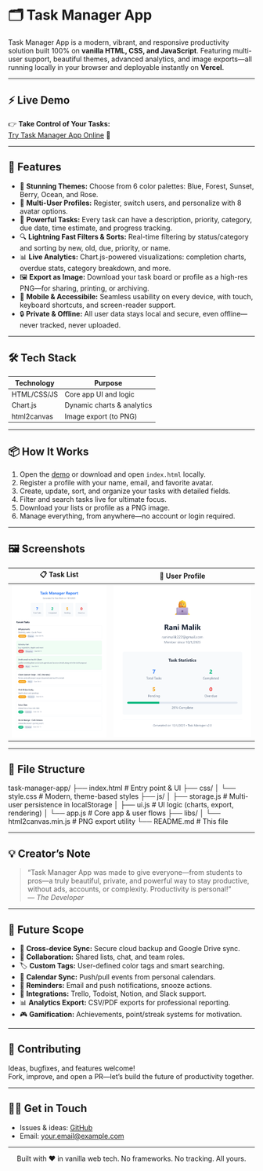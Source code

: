 # 🗂️ Task Manager App

Task Manager App is a modern, vibrant, and responsive productivity solution built 100% on **vanilla HTML, CSS, and JavaScript**. Featuring multi-user support, beautiful themes, advanced analytics, and image exports—all running locally in your browser and deployable instantly on **Vercel**.

---

## ⚡ Live Demo

👉 **Take Control of Your Tasks:**  
[Try Task Manager App Online](https://task-manager-app-iota-wheat.vercel.app/) 🚀

---

## 🚀 Features

- 🎨 **Stunning Themes:** Choose from 6 color palettes: Blue, Forest, Sunset, Berry, Ocean, and Rose.
- 👤 **Multi-User Profiles:** Register, switch users, and personalize with 8 avatar options.
- 📝 **Powerful Tasks:** Every task can have a description, priority, category, due date, time estimate, and progress tracking.
- 🔍 **Lightning Fast Filters & Sorts:** Real-time filtering by status/category and sorting by new, old, due, priority, or name.
- 📊 **Live Analytics:** Chart.js-powered visualizations: completion charts, overdue stats, category breakdown, and more.
- 🖼️ **Export as Image:** Download your task board or profile as a high-res PNG—for sharing, printing, or archiving.
- 📱 **Mobile & Accessibile:** Seamless usability on every device, with touch, keyboard shortcuts, and screen-reader support.
- 🔒 **Private & Offline:** All user data stays local and secure, even offline—never tracked, never uploaded.

---

## 🛠️ Tech Stack

| Technology     | Purpose                           |
| -------------- | --------------------------------- |
| HTML/CSS/JS    | Core app UI and logic             |
| Chart.js       | Dynamic charts & analytics        |
| html2canvas    | Image export (to PNG)             |

---

## 📦 How It Works

1. Open the [demo](https://task-manager-app-iota-wheat.vercel.app/) or download and open `index.html` locally.
2. Register a profile with your name, email, and favorite avatar.
3. Create, update, sort, and organize your tasks with detailed fields.
4. Filter and search tasks live for ultimate focus.
5. Download your lists or profile as a PNG image.
6. Manage everything, from anywhere—no account or login required.

---
## 🖼️ Screenshots

| 📋 Task List | 👤 User Profile |
|:-----------:|:---------------:|
| ![Task List](https://github.com/Nidhirk2113/Task-Manager-App/blob/main/tasks-Rani%20Malik-2025-10-01.png) | ![Profile](https://github.com/Nidhirk2113/Task-Manager-App/blob/main/profile-Rani%20Malik-2025-10-01.png) |

---

## 📁 File Structure

task-manager-app/
├── index.html # Entry point & UI
├── css/
│ └── style.css # Modern, theme-based styles
├── js/
│ ├── storage.js # Multi-user persistence in localStorage
│ ├── ui.js # UI logic (charts, export, rendering)
│ └── app.js # Core app & user flows
├── libs/
│ └── html2canvas.min.js # PNG export utility
└── README.md # This file


---

## 💡 Creator’s Note

> “Task Manager App was made to give everyone—from students to pros—a truly beautiful, private, and powerful way to stay productive, without ads, accounts, or complexity. Productivity is personal!”  
> — *The Developer*

---

## 🔭 Future Scope

- 🔄 **Cross-device Sync:** Secure cloud backup and Google Drive sync.
- 🤝 **Collaboration:** Shared lists, chat, and team roles.
- 🏷️ **Custom Tags:** User-defined color tags and smart searching.
- 📅 **Calendar Sync:** Push/pull events from personal calendars.
- 🔔 **Reminders:** Email and push notifications, snooze actions.
- 🧩 **Integrations:** Trello, Todoist, Notion, and Slack support.
- 📊 **Analytics Export:** CSV/PDF exports for professional reporting.
- 🎮 **Gamification:** Achievements, point/streak systems for motivation.

---

## 🤝 Contributing

Ideas, bugfixes, and features welcome!  
Fork, improve, and open a PR—let’s build the future of productivity together.

---

## 🙋‍♂️ Get in Touch

- Issues & ideas: [GitHub](https://github.com/yourusername/task-manager-app)
- Email: [your.email@example.com](nidhirk2113@gmail.com)

---

<div align="center">
Built with ❤️ in vanilla web tech. No frameworks. No tracking. All yours.
</div>
